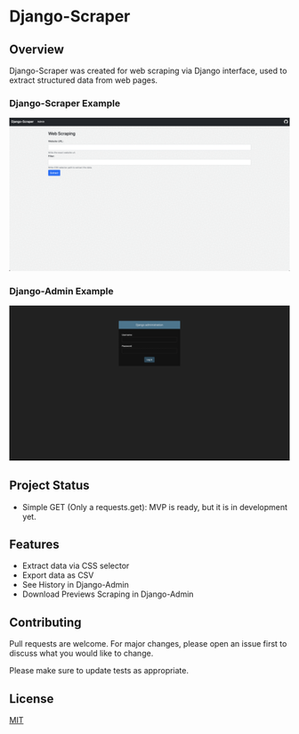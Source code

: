 # Django-Scraper
## Overview
Django-Scraper was created for web scraping via Django interface, used to extract structured data from web pages.

### Django-Scraper Example
![Example](doc/scraping-example.gif?raw=true "Django-Scraper Example")

### Django-Admin Example
![Admin Example](doc/admin-example.gif?raw=true "Admin Example")
## Project Status
- Simple GET (Only a requests.get): MVP is ready, but it is in development yet.

## Features
- Extract data via CSS selector
- Export data as CSV
- See History in Django-Admin
- Download Previews Scraping in Django-Admin

## Contributing
Pull requests are welcome. For major changes, please open an issue first to discuss what you would like to change.

Please make sure to update tests as appropriate.

## License
[MIT](https://choosealicense.com/licenses/mit/)
